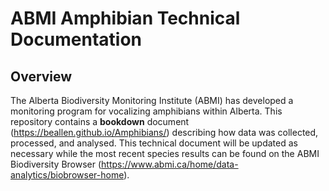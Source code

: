 # ABMI Amphibian Technical Documentation

## Overview

The Alberta Biodiversity Monitoring Institute (ABMI) has developed a monitoring program for vocalizing amphibians within Alberta. This repository contains a **bookdown** document (https://beallen.github.io/Amphibians/) describing how data was collected, processed, and analysed. This technical document will be updated as necessary while the most recent species results can be found on the ABMI Biodiversity Browser (https://www.abmi.ca/home/data-analytics/biobrowser-home).



